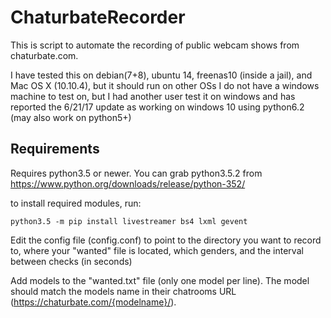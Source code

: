 # ChaturbateRecorder

This is script to automate the recording of public webcam shows from chaturbate.com. 


I have tested this on debian(7+8), ubuntu 14, freenas10 (inside a jail), and Mac OS X (10.10.4), but it should run on other OSs
I do not have a windows machine to test on, but I had another user test it on windows and has reported the 6/21/17 update as working on windows 10 using python6.2  (may also work on python5+)
## Requirements

Requires python3.5 or newer. You can grab python3.5.2 from https://www.python.org/downloads/release/python-352/

to install required modules, run:
```
python3.5 -m pip install livestreamer bs4 lxml gevent
```


Edit the config file (config.conf) to point to the directory you want to record to, where your "wanted" file is located, which genders, and the interval between checks (in seconds)

Add models to the "wanted.txt" file (only one model per line). The model should match the models name in their chatrooms URL (https://chaturbate.com/{modelname}/).
